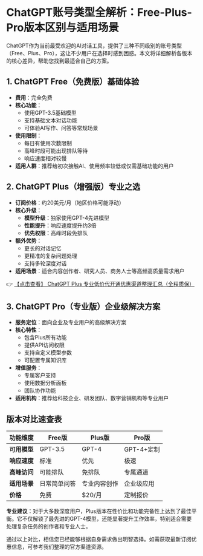# ChatGPT账号类型全解析：Free-Plus-Pro版本区别与适用场景

ChatGPT作为当前最受欢迎的AI对话工具，提供了三种不同级别的账号类型（Free、Plus、Pro），这让不少用户在选择时感到困惑。本文将详细解析各版本的核心差异，帮助您找到最适合自己的方案。

## 1. ChatGPT Free（免费版）基础体验

- **费用**：完全免费
- **核心功能**：
  - 使用GPT-3.5基础模型
  - 支持基础文本对话功能
  - 可体验AI写作、问答等常规场景
- **使用限制**：
  - 每日有使用次数限制
  - 高峰时段可能出现排队等待
  - 响应速度相对较慢
- **适用人群**：推荐给初次接触AI、使用频率较低或仅需基础功能的用户

## 2. ChatGPT Plus（增强版）专业之选

- **订阅价格**：约20美元/月（地区价格可能浮动）
- **核心升级**：
  - **模型升级**：独家使用GPT-4先进模型
  - **性能提升**：响应速度提升约3倍
  - **优先权限**：高峰时段免排队
- **额外优势**：
  - 更长的对话记忆
  - 更精准的复杂问题处理
  - 支持多轮深度对话
- **适用场景**：适合内容创作者、研究人员、商务人士等高频高质量需求用户

👉 [【点击查看】 ChatGPT Plus 专业低价代开通优惠渠道整理汇总（全程质保）](https://bit.ly/DaiKai)

## 3. ChatGPT Pro（专业版）企业级解决方案

- **服务定位**：面向企业及专业用户的高级解决方案
- **核心特性**：
  - 包含Plus所有功能
  - 提供API访问权限
  - 支持自定义模型参数
  - 可配置专属知识库
- **增值服务**：
  - 专属客户支持
  - 使用数据分析面板
  - 团队协作功能
- **适用机构**：推荐给科技企业、研发团队、数字营销机构等专业用户

## 版本对比速查表

| 功能维度       | Free版          | Plus版           | Pro版            |
|----------------|----------------|-----------------|-----------------|
| **可用模型**   | GPT-3.5        | GPT-4           | GPT-4+定制      |
| **响应速度**   | 标准           | 优先            | 极速            |
| **高峰访问**   | 可能排队       | 免排队          | 专属通道        |
| **适用场景**   | 日常简单问答   | 专业内容创作    | 企业级应用      |
| **价格**       | 免费           | $20/月          | 定制报价        |

**专业建议**：对于大多数深度用户，Plus版本在性价比和功能完备性上达到了最佳平衡。它不仅解锁了最先进的GPT-4模型，还能显著提升工作效率，特别适合需要处理复杂任务的创作者和专业人士。

通过以上对比，相信您已经能够根据自身需求做出明智选择。如需获取最新订阅优惠信息，可参考我们整理的官方渠道资源。